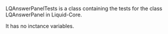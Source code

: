 LQAnswerPanelTests is a class containing the tests for the class LQAnswerPanel in Liquid-Core.

It has no inctance variables.
